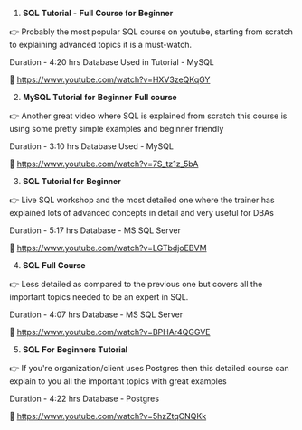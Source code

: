 1) 𝐒𝐐𝐋 𝐓𝐮𝐭𝐨𝐫𝐢𝐚𝐥 - 𝐅𝐮𝐥𝐥 𝐂𝐨𝐮𝐫𝐬𝐞 𝐟𝐨𝐫 𝐁𝐞𝐠𝐢𝐧𝐧𝐞𝐫

👉 Probably the most popular SQL course on youtube, starting from scratch to explaining advanced topics it is a must-watch.

Duration - 4:20 hrs
Database Used in Tutorial - MySQL

🔗  https://www.youtube.com/watch?v=HXV3zeQKqGY



2) 𝐌𝐲𝐒𝐐𝐋 𝐓𝐮𝐭𝐨𝐫𝐢𝐚𝐥 𝐟𝐨𝐫 𝐁𝐞𝐠𝐢𝐧𝐧𝐞𝐫 𝐅𝐮𝐥𝐥 𝐜𝐨𝐮𝐫𝐬𝐞

👉 Another great video where SQL is explained from scratch this course is using some pretty simple examples and beginner friendly

Duration - 3:10 hrs
Database Used - MySQL

🔗  https://www.youtube.com/watch?v=7S_tz1z_5bA



3) 𝐒𝐐𝐋 𝐓𝐮𝐭𝐨𝐫𝐢𝐚𝐥 𝐟𝐨𝐫 𝐁𝐞𝐠𝐢𝐧𝐧𝐞𝐫

👉 Live SQL workshop and the most detailed one where the trainer has explained lots of advanced concepts in detail and very useful for DBAs

Duration - 5:17 hrs
Database - MS SQL Server

🔗  https://www.youtube.com/watch?v=LGTbdjoEBVM



4) 𝐒𝐐𝐋 𝐅𝐮𝐥𝐥 𝐂𝐨𝐮𝐫𝐬𝐞

👉 Less detailed as compared to the previous one but covers all the important topics needed to be an expert in SQL.

Duration - 4:07 hrs
Database - MS SQL Server

🔗  https://www.youtube.com/watch?v=BPHAr4QGGVE



5) 𝐒𝐐𝐋 𝐅𝐨𝐫 𝐁𝐞𝐠𝐢𝐧𝐧𝐞𝐫𝐬 𝐓𝐮𝐭𝐨𝐫𝐢𝐚𝐥

👉 If you're organization/client uses Postgres then this detailed course can explain to you all the important topics with great examples

Duration - 4:22 hrs
Database - Postgres

🔗  https://www.youtube.com/watch?v=5hzZtqCNQKk
